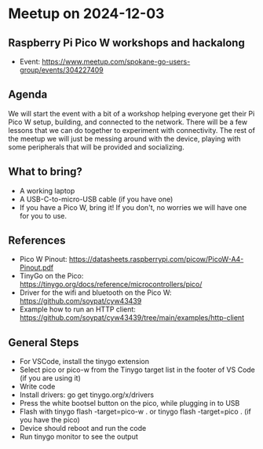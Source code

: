 # Meetup on 2024-12-03

## Raspberry Pi Pico W workshops and hackalong

* Event: https://www.meetup.com/spokane-go-users-group/events/304227409

## Agenda

We will start the event with a bit of a workshop helping everyone get their Pi Pico W setup, building, and connected to the network. There will be a few lessons that we can do together to experiment with connectivity. The rest of the meetup we will just be messing around with the device, playing with some peripherals that will be provided and socializing.

## What to bring?

* A working laptop
* A USB-C-to-micro-USB cable (if you have one)
* If you have a Pico W, bring it! If you don't, no worries we will have one for you to use.

## References

* Pico W Pinout: https://datasheets.raspberrypi.com/picow/PicoW-A4-Pinout.pdf
* TinyGo on the Pico: https://tinygo.org/docs/reference/microcontrollers/pico/
* Driver for the wifi and bluetooth on the Pico W: https://github.com/soypat/cyw43439
* Example how to run an HTTP client: https://github.com/soypat/cyw43439/tree/main/examples/http-client

## General Steps

* For VSCode, install the tinygo extension
* Select pico or pico-w from the Tinygo target list in the footer of VS Code (if you are using it)
* Write code
* Install drivers: go get tinygo.org/x/drivers
* Press the white bootsel button on the pico, while plugging in to USB
* Flash with tinygo flash -target=pico-w . or tinygo flash -target=pico . (if you have the pico)
* Device should reboot and run the code
* Run tinygo monitor to see the output
